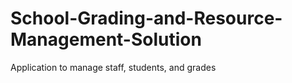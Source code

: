 # School-Grading-and-Resource-Management-Solution
Application to manage staff, students, and grades
